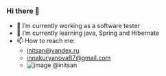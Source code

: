 ### Hi there 👋

<!--
**initsan/initsan** is a ✨ _special_ ✨ repository because its `README.md` (this file) appears on your GitHub profile.

Here are some ideas to get you started:

- 🔭 I’m currently working on ...
- 🌱 I’m currently learning ...
- 👯 I’m looking to collaborate on ...
- 🤔 I’m looking for help with ...
- 💬 Ask me about ...
- 📫 How to reach me: ...    
- 😄 Pronouns: ...
- ⚡ Fun fact: ...
-->
- 🔭 I’m currently working as a software tester
- 🌱 I’m currently learning java, Spring and Hibernate
- 📫 How to reach me:
    - initsan@yandex.ru
    - innakuryanova87@gmail.com
    - ![image](https://user-images.githubusercontent.com/61656890/127781400-b265e78c-d383-440d-b168-436d77e818b2.png) @initsan

